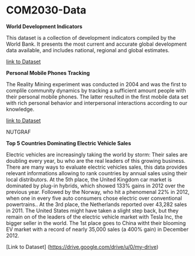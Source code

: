 # COM2030-Data
**World Development Indicators**

This dataset is a collection of development indicators compiled by the World Bank. It presents the most current and accurate global development data available, and includes national, regional and global estimates.

[link to Dataset](http://databank.worldbank.org/data/reports.aspx?source=world-development-indicators)


**Personal Mobile Phones Tracking**

The Reality Mining experiment was conducted in 2004 and was the first to complile community dynamics by tracking a sufficient amount people with their personal mobile phones. The latter resulted in the first mobile data set with rich personal behavior and interpersonal interactions according to our knowledge.

[link to Dataset](http://realitycommons.media.mit.edu/RealityMining.zip)



NUTGRAF


**Top 5 Countries Dominating Electric Vehicle Sales**

Electric vehicles are increasingly taking the world by storm: Their sales are doubling every year, bu who are the real leaders of this growing business. 
There are many ways to evaluate electric vehicles sales, this data provides relevant informations allowing to rank countries by annual sales using their local distributors. 
At the 5th place, the United Kingdom car market is dominated by plug-in hybrids, which showed 133% gains in 2012 over the previous year. Followed by the Norway, who hit a phenomenal 22% in 2012, when one in every five auto consumers chose electric over conventional powertrains.. At the 3rd place, the Netherlands reported over 43,282 sales in 2011. The United States might have taken a slight step back, but they remain on of the leaders of the electric vehicle market with Tesla Inc, the bigger seller in the world. The 1st place goes to China witht their blooming EV market with a record of  nearly 35,000 sales (a 400% gain) in December 2012. 

[Link to Dataset] (https://drive.google.com/drive/u/0/my-drive)














